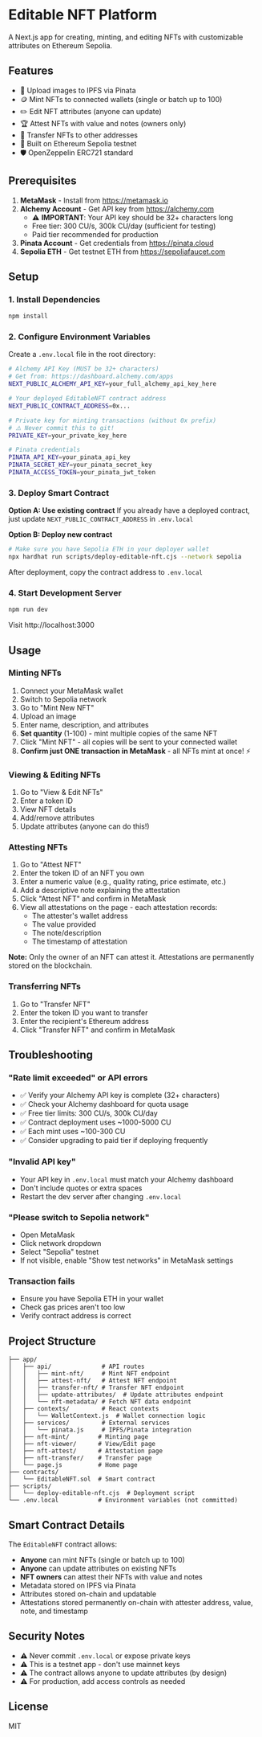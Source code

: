 # Editable NFT Platform

A Next.js app for creating, minting, and editing NFTs with customizable attributes on Ethereum Sepolia.

## Features

- 🎨 Upload images to IPFS via Pinata
- 🪙 Mint NFTs to connected wallets (single or batch up to 100)
- ✏️ Edit NFT attributes (anyone can update)
- 🏆 Attest NFTs with value and notes (owners only)
- 🔄 Transfer NFTs to other addresses
- 🔗 Built on Ethereum Sepolia testnet
- 🛡️ OpenZeppelin ERC721 standard

## Prerequisites

1. **MetaMask** - Install from https://metamask.io
2. **Alchemy Account** - Get API key from https://alchemy.com
   - ⚠️ **IMPORTANT**: Your API key should be 32+ characters long
   - Free tier: 300 CU/s, 300k CU/day (sufficient for testing)
   - Paid tier recommended for production
3. **Pinata Account** - Get credentials from https://pinata.cloud
4. **Sepolia ETH** - Get testnet ETH from https://sepoliafaucet.com

## Setup

### 1. Install Dependencies
```bash
npm install
```

### 2. Configure Environment Variables
Create a `.env.local` file in the root directory:

```bash
# Alchemy API Key (MUST be 32+ characters)
# Get from: https://dashboard.alchemy.com/apps
NEXT_PUBLIC_ALCHEMY_API_KEY=your_full_alchemy_api_key_here

# Your deployed EditableNFT contract address
NEXT_PUBLIC_CONTRACT_ADDRESS=0x...

# Private key for minting transactions (without 0x prefix)
# ⚠️ Never commit this to git!
PRIVATE_KEY=your_private_key_here

# Pinata credentials
PINATA_API_KEY=your_pinata_api_key
PINATA_SECRET_KEY=your_pinata_secret_key
PINATA_ACCESS_TOKEN=your_pinata_jwt_token
```

### 3. Deploy Smart Contract

**Option A: Use existing contract**
If you already have a deployed contract, just update `NEXT_PUBLIC_CONTRACT_ADDRESS` in `.env.local`

**Option B: Deploy new contract**
```bash
# Make sure you have Sepolia ETH in your deployer wallet
npx hardhat run scripts/deploy-editable-nft.cjs --network sepolia
```

After deployment, copy the contract address to `.env.local`

### 4. Start Development Server
```bash
npm run dev
```

Visit http://localhost:3000

## Usage

### Minting NFTs
1. Connect your MetaMask wallet
2. Switch to Sepolia network
3. Go to "Mint New NFT"
4. Upload an image
5. Enter name, description, and attributes
6. **Set quantity** (1-100) - mint multiple copies of the same NFT
7. Click "Mint NFT" - all copies will be sent to your connected wallet
8. **Confirm just ONE transaction in MetaMask** - all NFTs mint at once! ⚡

### Viewing & Editing NFTs
1. Go to "View & Edit NFTs"
2. Enter a token ID
3. View NFT details
4. Add/remove attributes
5. Update attributes (anyone can do this!)

### Attesting NFTs
1. Go to "Attest NFT"
2. Enter the token ID of an NFT you own
3. Enter a numeric value (e.g., quality rating, price estimate, etc.)
4. Add a descriptive note explaining the attestation
5. Click "Attest NFT" and confirm in MetaMask
6. View all attestations on the page - each attestation records:
   - The attester's wallet address
   - The value provided
   - The note/description
   - The timestamp of attestation

**Note:** Only the owner of an NFT can attest it. Attestations are permanently stored on the blockchain.

### Transferring NFTs
1. Go to "Transfer NFT"
2. Enter the token ID you want to transfer
3. Enter the recipient's Ethereum address
4. Click "Transfer NFT" and confirm in MetaMask

## Troubleshooting

### "Rate limit exceeded" or API errors
- ✅ Verify your Alchemy API key is complete (32+ characters)
- ✅ Check your Alchemy dashboard for quota usage
- ✅ Free tier limits: 300 CU/s, 300k CU/day
- ✅ Contract deployment uses ~1000-5000 CU
- ✅ Each mint uses ~100-300 CU
- ✅ Consider upgrading to paid tier if deploying frequently

### "Invalid API key"
- Your API key in `.env.local` must match your Alchemy dashboard
- Don't include quotes or extra spaces
- Restart the dev server after changing `.env.local`

### "Please switch to Sepolia network"
- Open MetaMask
- Click network dropdown
- Select "Sepolia" testnet
- If not visible, enable "Show test networks" in MetaMask settings

### Transaction fails
- Ensure you have Sepolia ETH in your wallet
- Check gas prices aren't too low
- Verify contract address is correct

## Project Structure

```
├── app/
│   ├── api/              # API routes
│   │   ├── mint-nft/     # Mint NFT endpoint
│   │   ├── attest-nft/   # Attest NFT endpoint
│   │   ├── transfer-nft/ # Transfer NFT endpoint
│   │   ├── update-attributes/  # Update attributes endpoint
│   │   └── nft-metadata/ # Fetch NFT data endpoint
│   ├── contexts/         # React contexts
│   │   └── WalletContext.js  # Wallet connection logic
│   ├── services/         # External services
│   │   └── pinata.js     # IPFS/Pinata integration
│   ├── nft-mint/        # Minting page
│   ├── nft-viewer/      # View/Edit page
│   ├── nft-attest/      # Attestation page
│   ├── nft-transfer/    # Transfer page
│   └── page.js          # Home page
├── contracts/
│   └── EditableNFT.sol  # Smart contract
├── scripts/
│   └── deploy-editable-nft.cjs  # Deployment script
└── .env.local           # Environment variables (not committed)
```

## Smart Contract Details

The `EditableNFT` contract allows:
- **Anyone** can mint NFTs (single or batch up to 100)
- **Anyone** can update attributes on existing NFTs
- **NFT owners** can attest their NFTs with value and notes
- Metadata stored on IPFS via Pinata
- Attributes stored on-chain and updatable
- Attestations stored permanently on-chain with attester address, value, note, and timestamp

## Security Notes

- ⚠️ Never commit `.env.local` or expose private keys
- ⚠️ This is a testnet app - don't use mainnet keys
- ⚠️ The contract allows anyone to update attributes (by design)
- ⚠️ For production, add access controls as needed

## License

MIT
